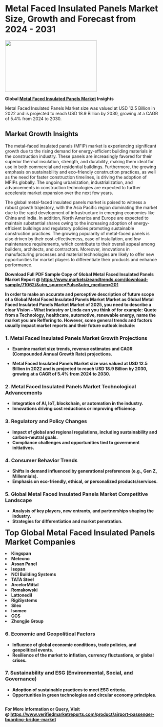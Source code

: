 <H1>Metal Faced Insulated Panels Market Size, Growth and Forecast from 2024 - 2031</H1><img class="aligncenter size-medium wp-image-584254" src="https://thirdeyenews.in/wp-content/uploads/2024/09/Global-Market-Research-300x168.jpeg" alt="" width="300" height="168" /><p><strong>Global&nbsp;<a href="https://www.marketsizeandtrends.com/download-sample/71062/&amp;utm_source=Pulse&amp;utm_medium=201">Metal Faced Insulated Panels Market</a> Insights</strong></p><p>Metal Faced Insulated Panels Market size was valued at USD 12.5 Billion in 2022 and is projected to reach USD 18.9 Billion by 2030, growing at a CAGR of 5.4% from 2024 to 2030.</p><p><h2>Market Growth Insights</h2> <p>The metal-faced insulated panels (MFIP) market is experiencing significant growth due to the rising demand for energy-efficient building materials in the construction industry. These panels are increasingly favored for their superior thermal insulation, strength, and durability, making them ideal for use in both commercial and residential buildings. Furthermore, the growing emphasis on sustainability and eco-friendly construction practices, as well as the need for faster construction timelines, is driving the adoption of MFIPs globally. The ongoing urbanization, industrialization, and advancements in construction technologies are expected to further accelerate market expansion over the next few years.</p> <p><strong></strong></p> <p>The global metal-faced insulated panels market is poised to witness a robust growth trajectory, with the Asia Pacific region dominating the market due to the rapid development of infrastructure in emerging economies like China and India. In addition, North America and Europe are expected to maintain substantial shares owing to the increasing adoption of energy-efficient buildings and regulatory policies promoting sustainable construction practices. The growing popularity of metal-faced panels is also driven by their cost-effectiveness, ease of installation, and low maintenance requirements, which contribute to their overall appeal among builders, architects, and contractors. Moreover, innovations in manufacturing processes and material technologies are likely to offer new opportunities for market players to differentiate their products and enhance performance. <p><strong></p><p><span class=""><strong>Download Full PDF Sample Copy of Global Metal Faced Insulated Panels Market Report</strong> @ <a href="https://www.marketsizeandtrends.com/download-sample/71062/&amp;utm_source=Pulse&amp;utm_medium=201" target="_blank">https://www.marketsizeandtrends.com/download-sample/71062/&amp;utm_source=Pulse&amp;utm_medium=201</a></span></p><p>In order to make an accurate and perceptive description of future scope of a Global&nbsp;Metal Faced Insulated Panels Market Market as Global&nbsp;Metal Faced Insulated Panels Market Market of 2025, you need to describe a clear Vision &ndash; What Industry or Linda can you think of for example: Quote from a Technology, healthcare, automotive, renewable energy, name the market you are Reffering to. However, some general trends and factors usually impact market reports and their future outlook include:</p><h3>1.&nbsp;<strong>Metal Faced Insulated Panels Market Growth Projections</strong></h3><ul><li>Examine market size trends, revenue estimates and CAGR (Compounded Annual Growth Rate) projections.</li><li><p>Metal Faced Insulated Panels Market size was valued at USD 12.5 Billion in 2022 and is projected to reach USD 18.9 Billion by 2030, growing at a CAGR of 5.4% from 2024 to 2030.</p></li></ul><h3>2.&nbsp;<strong>Metal Faced Insulated Panels Market Technological Advancements</strong></h3><ul><li>Integration of AI, IoT, blockchain, or automation in the industry.</li><li>Innovations driving cost reductions or improving efficiency.</li></ul><h3>3.&nbsp;<strong>Regulatory and Policy Changes</strong></h3><ul><li>Impact of global and regional regulations, including sustainability and carbon-neutral goals.</li><li>Compliance challenges and opportunities tied to government initiatives.</li></ul><h3>4.&nbsp;<strong>Consumer Behavior Trends</strong></h3><ul><li>Shifts in demand influenced by generational preferences (e.g., Gen Z, Millennials).</li><li>Emphasis on eco-friendly, ethical, or personalized products/services.</li></ul><h3>5.&nbsp;<strong>Global Metal Faced Insulated Panels Market Competitive Landscape</strong></h3><ul><li>Analysis of key players, new entrants, and partnerships shaping the industry.</li><li>Strategies for differentiation and market penetration.</li></ul><p data-pm-slice="1 1 []"><span style="color: inherit; font-family: inherit; font-size: 25px;">Top Global Metal Faced Insulated Panels Market Companies</span></p><div class="" data-test-id=""><p><li>Kingspan</li><li> Metecno</li><li> Assan Panel</li><li> Isopan</li><li> NCI Building Systems</li><li> TATA Steel</li><li> ArcelorMittal</li><li> Romakowski</li><li> Lattonedil</li><li> RigiSystems</li><li> Silex</li><li> Isomec</li><li> GCS</li><li> Zhongjie Group</li></p></div><h3>6.&nbsp;<strong>Economic and Geopolitical Factors</strong></h3><ul><li>Influence of global economic conditions, trade policies, and geopolitical events.</li><li>Resilience of the market to inflation, currency fluctuations, or global crises.</li></ul><h3>7.&nbsp;<strong>Sustainability and ESG (Environmental, Social, and Governance)</strong></h3><ul><li>Adoption of sustainable practices to meet ESG criteria.</li><li>Opportunities in green technologies and circular economy principles.</li></ul><h2><strong style="font-size: 14px;">For More Information or Query, Visit @&nbsp;</strong><a style="background-color: #ffffff; font-size: 14px;" href="https://www.marketsizeandtrends.com/report/metal-faced-insulated-panels-market/" target="_blank">https://www.verifiedmarketreports.com/product/airport-passenger-boarding-bridge-market</a></h2>
